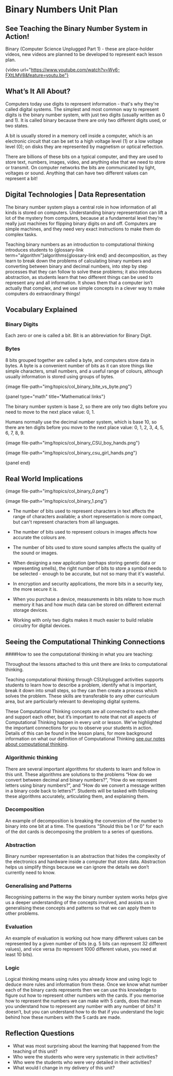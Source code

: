 # Binary Numbers Unit Plan

## See Teaching the Binary Number System in Action!

Binary (Computer Science Unplugged Part 1) - these are place-holder videos, new videos are planned to be developed to represent each lesson plan.

{video url="https://www.youtube.com/watch?v=Wy6-FXtLMV8&feature=youtu.be"}

## What’s It All About?

Computers today use digits to represent information - that's why they're called digital systems.
The simplest and most common way to represent digits is the binary number system, with just two digits (usually written as 0 and 1).
It is called binary because there are only two different digits used, or two states.

A bit is usually stored in a memory cell inside a computer, which is an electronic circuit that can be set to a high voltage level (1) or a low voltage level (0); on disks they are represented by magnetism or optical reflection.

There are billions of these bits on a typical computer, and they are used to store text, numbers, images, video, and anything else that we need to store or transmit. On computer networks the bits are communicated by light, voltages or sound.
Anything that can have two different values can represent a bit!

## Digital Technologies | Data Representation

The binary number system plays a central role in how information of all kinds is stored on computers.
Understanding binary representation can lift a lot of the mystery from computers, because at a fundamental level they’re really just machines for flipping binary digits on and off.
Computers are simple machines, and they need very exact instructions to make them do complex tasks.

Teaching binary numbers as an introduction to computational thinking introduces students to {glossary-link term="algorithm"}algorithms{glossary-link end} and decomposition, as they learn to break down the problems of calculating binary numbers and converting between binary and decimal numbers, into step by step processes that they can follow to solve these problems; it also introduces abstraction, as students learn that two different things can be used to represent any and all information.
It shows them that a computer isn’t actually that complex, and we use simple concepts in a clever way to make computers do extraordinary things!

##  Vocabulary Explained

### Binary Digits

Each zero or one is called a bit. Bit is an abbreviation for Binary Digit.

### Bytes

8 bits grouped together are called a byte, and computers store data in bytes.
A byte is a convenient number of bits as it can store things like simple characters, small numbers, and a useful range of colours, although usually information is stored using groups of bytes.

{image file-path="img/topics/col_binary_bite_vs_byte.png"}

{panel type="math" title="Mathematical links"}

The binary number system is base 2, so there are only two digits before you need to move to the next place value: 0, 1.

Humans normally use the decimal number system, which is base 10, so there are ten digits before you move to the next place value: 0, 1, 2, 3, 4, 5, 6, 7, 8, 9.

{image file-path="img/topics/col_binary_CSU_boy_hands.png"}

{image file-path="img/topics/col_binary_csu_girl_hands.png"}

{panel end}

## Real World Implications

{image file-path="img/topics/col_binary_0.png"}

{image file-path="img/topics/col_binary_1.png"}


- The number of bits used to represent characters in text affects the range of characters available; a short representation is more compact, but can't represent characters from all languages.

- The number of bits used to represent colours in images affects how accurate the colours are.

- The number of bits used to store sound samples affects the quality of the sound or images.

- When designing a new application (perhaps storing genetic data or representing smells), the right number of bits to store a symbol needs to be selected - enough to be accurate, but not so many that it's wasteful.

- In encryption and security applications, the more bits in a security key, the more secure it is.

- When you purchase a device, measurements in bits relate to how much memory it has and how much data can be stored on different external storage devices.

- Working with only two digits makes it much easier to build reliable circuitry for digital devices.

##  Seeing the Computational Thinking Connections

####How to see the computational thinking in what you are teaching:

Throughout the lessons attached to this unit there are links to computational thinking.

Teaching computational thinking through CSUnplugged activities supports students to learn how to describe a problem, identify what is important, break it down into small steps, so they can then create a process which solves the problem.
These skills are transferable to any other curriculum area, but are particularly relevant to developing digital systems.

These Computational Thinking concepts are all connected to each other and support each other, but it’s important to note that not all aspects of Computational Thinking happen in every unit or lesson.
We’ve highlighted the important connections for you to observe your students in action.
Details of this can be found in the lesson plans, for more background information on what our definition of Computational Thinking [see our notes about computational thinking](https://docs.google.com/document/d/1J_FmbX_KZ39_MlZ6QNRkUuGkJgbf5d9OSCH4shQx33Y/edit?usp=sharing).

### Algorithmic thinking

There are several important algorithms for students to learn and follow in this unit.
These algorithms are solutions to the problems “How do we convert between decimal and binary numbers?”, “How do we represent letters using binary numbers?”, and “How do we convert a message written in a binary code back to letters?”.
Students will be tasked with following these algorithms accurately, articulating them, and explaining them.

### Decomposition

An example of decomposition is breaking the conversion of the number to binary into one bit at a time. The questions "Should this be 1 or 0" for each of the dot cards is decomposing the problem to a series of questions.


### Abstraction

Binary number representation is an abstraction that hides the complexity of the electronics and hardware inside a computer that store data. Abstraction helps us simplify things because we can ignore the details we don’t currently need to know.

### Generalising and Patterns

Recognising patterns in the way the binary number system works helps give us a deeper understanding of the concepts involved, and assists us in generalising these concepts and patterns so that we can apply them to other problems.

### Evaluation

An example of evaluation is working out how many different values can be represented by a given number of bits (e.g. 5 bits can represent 32 different values), and vice versa (to represent 1000 different values, you need at least 10 bits).

### Logic

Logical thinking means using rules you already know and using logic to deduce more rules and information from these. Once we know what number each of the binary cards represents then we can use this knowledge to figure out how to represent other numbers with the cards. If you memorise how to represent the numbers we can make with 5 cards, does that mean you understand how to represent any number with any number of bits? It doesn’t, but you can understand how to do that if you understand the logic behind how these numbers with the 5 cards are made.

## Reflection Questions

- What was most surprising about the learning that happened from the teaching of this unit?
- Who were the students who were very systematic in their activities?
- Who were the students who were very detailed in their activities?
- What would I change in my delivery of this unit?
